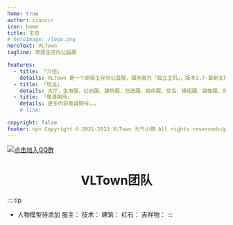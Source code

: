 ```yaml
---
home: true
author: xiaoccc
icon: home
title: 主页
# heroImage: /logo.png
heroText: VLTown
tagline: 原版生存向公益服

features:
  - title: 「介绍」
    details: VLTown 是一个原版生存向公益服，服务器为「独立主机」，版本1.7-最新支持。长期运营，定期备份。
  - title: 「玩法」
    details: 大厅、生电服、红石服、建筑服、创造服、插件服、空岛、模组服、镜像服、探索服***(跟随大版本，例如1.20探索服120，出了1.21再开探索服121)。
  - title: 「敬请期待」
    details: 更多内容敬请期待。。。
    # link: 

copyright: false
footer: <p> Copyright © 2021-2023 VLTown 元气小镇 All rights reserved</p> <p> <a href="//beian.miit.gov.cn">豫ICP备2023014806号-1</a></p>
---
```

[![点击加入QQ群](https://img.shields.io/badge/QQ%20Group-658504806-12B7F5?logo=tencent-qq)](https://jq.qq.com/?_wv=1027&k=bgiT4nsX)



# <div align="center">VLTown团队</div>
::: tip
- 人物模型待添加
服主：
技术：
建筑：
红石：
吉祥物：
:::

